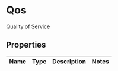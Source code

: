 

# Qos

Quality of Service

## Properties

| Name | Type | Description | Notes |
|------------ | ------------- | ------------- | -------------|



